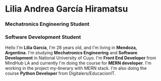 # Lilia Andrea García Hiramatsu

### Mechatronics Engineering Student
### Software Development Student

Hello I'm **Lilia García**, I'm 28 years old, and I'm living in **Mendoza, Argentina**. I'm studying **Mechatronics Engineering** and **Software Development** in National University of Cuyo.
I'm **Front End Developer** from MindHub LA and currently I'm doing the course for **MERN developer**. I'm working in the project my-tinerary with MERN stack.
I'm also doing the course **Python Developer** from Digitalers/EducacionIT.
